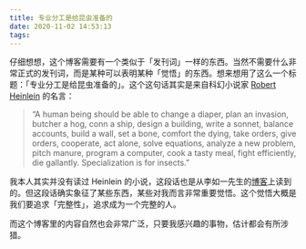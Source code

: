```yaml
---
title: 专业分工是给昆虫准备的
date: 2020-11-02 14:53:13
tags:
---
```


仔细想想，这个博客需要有一个类似于「发刊词」一样的东西。当然不需要什么非常正式的发刊词，而是某种可以表明某种「觉悟」的东西。想来想用了这么一个标题：「专业分工是给昆虫准备的」。这个这句话其实是来自科幻小说家 [Robert Heinlein](https://en.wikipedia.org/wiki/Robert_A._Heinlein) 的名言：

> “A human being should be able to change a diaper, plan an invasion, butcher a hog, conn a ship, design a building, write a sonnet, balance accounts, build a wall, set a bone, comfort the dying, take orders, give orders, cooperate, act alone, solve equations, analyze a new problem, pitch manure, program a computer, cook a tasty meal, fight efficiently, die gallantly. Specialization is for insects.”

我本人其实并没有读过 Heinlein 的小说，这段话也是从李如一先生的[博客](https://blog.yitianshijie.net/2016/12/19/a-revolutionary-catalog/)上读到的。但这段话确实象征了某些东西，某些对我而言非常重要觉悟。这个觉悟大概是我们要追求「完整性」，追求成为一个完整的人。

而这个博客里的内容自然也会非常广泛，只要我感兴趣的事物，估计都会有所涉猎。